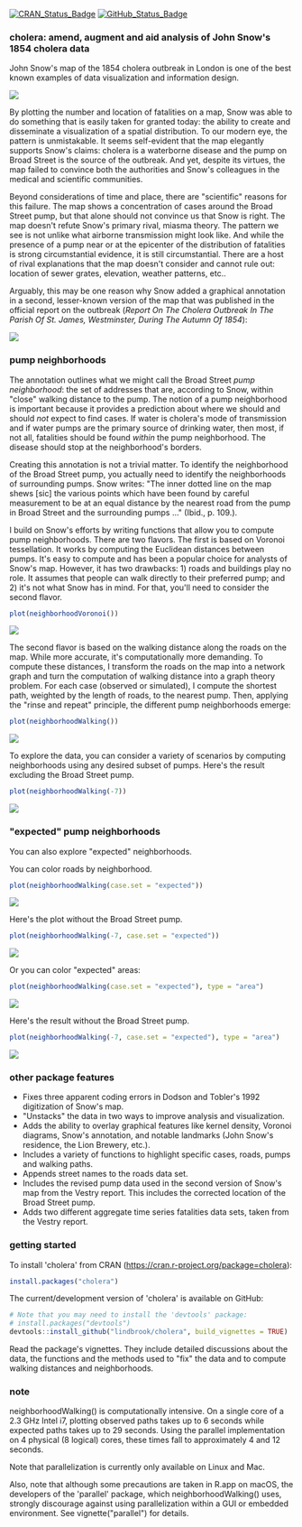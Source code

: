 
<!-- README.md is generated from README.Rmd. Please edit that file -->
[![CRAN\_Status\_Badge](http://www.r-pkg.org/badges/version/cholera)](https://cran.r-project.org/package=cholera)
[![GitHub\_Status\_Badge](https://img.shields.io/badge/GitHub-0.3.9.9000-red.svg)](https://github.com/lindbrook/cholera/blob/master/NEWS)
### cholera: amend, augment and aid analysis of John Snow's 1854 cholera data

John Snow's map of the 1854 cholera outbreak in London is one of the best known examples of data visualization and information design.

![](vignettes/msu-snows-mapB.jpg)

By plotting the number and location of fatalities on a map, Snow was able to do something that is easily taken for granted today: the ability to create and disseminate a visualization of a spatial distribution. To our modern eye, the pattern is unmistakable. It seems self-evident that the map elegantly supports Snow's claims: cholera is a waterborne disease and the pump on Broad Street is the source of the outbreak. And yet, despite its virtues, the map failed to convince both the authorities and Snow's colleagues in the medical and scientific communities.

Beyond considerations of time and place, there are "scientific" reasons for this failure. The map shows a concentration of cases around the Broad Street pump, but that alone should not convince us that Snow is right. The map doesn't refute Snow's primary rival, miasma theory. The pattern we see is not unlike what airborne transmission might look like. And while the presence of a pump near or at the epicenter of the distribution of fatalities is strong circumstantial evidence, it is still circumstantial. There are a host of rival explanations that the map doesn't consider and cannot rule out: location of sewer grates, elevation, weather patterns, etc..

Arguably, this may be one reason why Snow added a graphical annotation in a second, lesser-known version of the map that was published in the official report on the outbreak (*Report On The Cholera Outbreak In The Parish Of St. James, Westminster, During The Autumn Of 1854*):

![](vignettes/fig12-6.png)

### pump neighborhoods

The annotation outlines what we might call the Broad Street *pump neighborhood*: the set of addresses that are, according to Snow, within "close" walking distance to the pump. The notion of a pump neighborhood is important because it provides a prediction about where we should and should *not* expect to find cases. If water is cholera's mode of transmission and if water pumps are the primary source of drinking water, then most, if not all, fatalities should be found *within* the pump neighborhood. The disease should stop at the neighborhood's borders.

Creating this annotation is not a trivial matter. To identify the neighborhood of the Broad Street pump, you actually need to identify the neighborhoods of surrounding pumps. Snow writes: "The inner dotted line on the map shews \[sic\] the various points which have been found by careful measurement to be at an equal distance by the nearest road from the pump in Broad Street and the surrounding pumps ..." (Ibid., p. 109.).

I build on Snow's efforts by writing functions that allow you to compute pump neighborhoods. There are two flavors. The first is based on Voronoi tessellation. It works by computing the Euclidean distances between pumps. It's easy to compute and has been a popular choice for analysts of Snow's map. However, it has two drawbacks: 1) roads and buildings play no role. It assumes that people can walk directly to their preferred pump; and 2) it's not what Snow has in mind. For that, you'll need to consider the second flavor.

``` r
plot(neighborhoodVoronoi())
```

![](man/figures/README-voronoi-1.png)

The second flavor is based on the walking distance along the roads on the map. While more accurate, it's computationally more demanding. To compute these distances, I transform the roads on the map into a network graph and turn the computation of walking distance into a graph theory problem. For each case (observed or simulated), I compute the shortest path, weighted by the length of roads, to the nearest pump. Then, applying the "rinse and repeat" principle, the different pump neighborhoods emerge:

``` r
plot(neighborhoodWalking())
```

![](man/figures/README-walk-1.png)

To explore the data, you can consider a variety of scenarios by computing neighborhoods using any desired subset of pumps. Here's the result excluding the Broad Street pump.

``` r
plot(neighborhoodWalking(-7))
```

![](man/figures/README-walk7-1.png)

### "expected" pump neighborhoods

You can also explore "expected" neighborhoods.

You can color roads by neighborhood.

``` r
plot(neighborhoodWalking(case.set = "expected"))
```

![](man/figures/README-expected-1.png)

Here's the plot without the Broad Street pump.

``` r
plot(neighborhoodWalking(-7, case.set = "expected"))
```

![](man/figures/README-expected_no7-1.png)

Or you can color "expected" areas:

``` r
plot(neighborhoodWalking(case.set = "expected"), type = "area")
```

![](man/figures/README-expected_area-1.png)

Here's the result without the Broad Street pump.

``` r
plot(neighborhoodWalking(-7, case.set = "expected"), type = "area")
```

![](man/figures/README-expected_area_no7-1.png)

### other package features

-   Fixes three apparent coding errors in Dodson and Tobler's 1992 digitization of Snow's map.
-   "Unstacks" the data in two ways to improve analysis and visualization.
-   Adds the ability to overlay graphical features like kernel density, Voronoi diagrams, Snow's annotation, and notable landmarks (John Snow's residence, the Lion Brewery, etc.).
-   Includes a variety of functions to highlight specific cases, roads, pumps and walking paths.
-   Appends street names to the roads data set.
-   Includes the revised pump data used in the second version of Snow's map from the Vestry report. This includes the corrected location of the Broad Street pump.
-   Adds two different aggregate time series fatalities data sets, taken from the Vestry report.

### getting started

To install 'cholera' from CRAN (<https://cran.r-project.org/package=cholera>):

``` r
install.packages("cholera")
```

The current/development version of 'cholera' is available on GitHub:

``` r
# Note that you may need to install the 'devtools' package:
# install.packages("devtools")
devtools::install_github("lindbrook/cholera", build_vignettes = TRUE)
```

Read the package's vignettes. They include detailed discussions about the data, the functions and the methods used to "fix" the data and to compute walking distances and neighborhoods.

### note

neighborhoodWalking() is computationally intensive. On a single core of a 2.3 GHz Intel i7, plotting observed paths takes up to 6 seconds while expected paths takes up to 29 seconds. Using the parallel implementation on 4 physical (8 logical) cores, these times fall to approximately 4 and 12 seconds.

Note that parallelization is currently only available on Linux and Mac.

Also, note that although some precautions are taken in R.app on macOS, the developers of the 'parallel' package, which neighborhoodWalking() uses, strongly discourage against using parallelization within a GUI or embedded environment. See vignette("parallel") for details.
